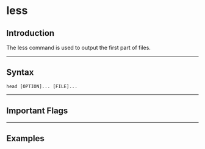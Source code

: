 # less

## Introduction

The less command is used to output the first part of files.

***

## Syntax

`head [OPTION]... [FILE]...`

***

## Important Flags



***

## Examples

